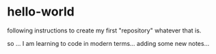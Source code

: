 # hello-world
following instructions to create my first "repository" whatever that is.

so ... I am learning to code in modern terms...
adding some new notes... 
